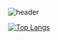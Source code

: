 ![header](https://capsule-render.vercel.app/api?type=waving&color=auto&height=300&section=header&text=JinYoung%20Park&fontSize=90&animation=fadeIn&fontAlignY=55)


[![Top Langs](https://github-readme-stats.vercel.app/api/top-langs/?username=jinovative&layout=compact)](https://github.com/jinovative/github-readme-stats)
  
